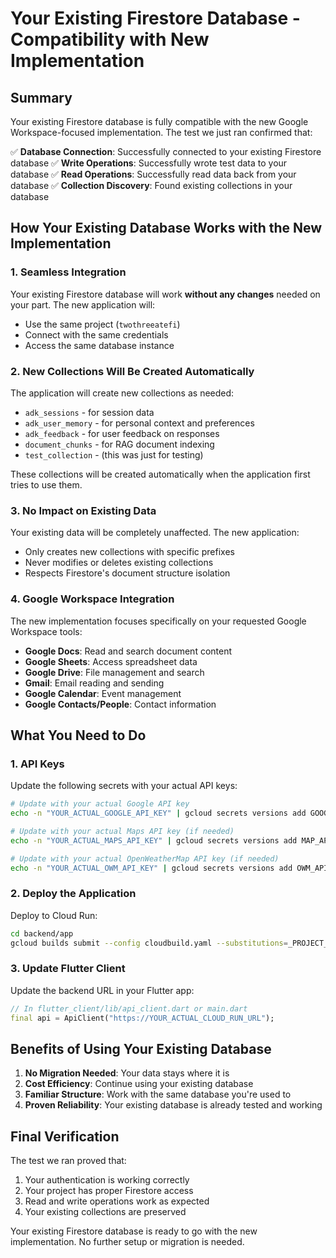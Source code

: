 # Your Existing Firestore Database - Compatibility with New Implementation

## Summary

Your existing Firestore database is fully compatible with the new Google Workspace-focused implementation. The test we just ran confirmed that:

✅ **Database Connection**: Successfully connected to your existing Firestore database
✅ **Write Operations**: Successfully wrote test data to your database
✅ **Read Operations**: Successfully read data back from your database
✅ **Collection Discovery**: Found existing collections in your database

## How Your Existing Database Works with the New Implementation

### 1. Seamless Integration
Your existing Firestore database will work **without any changes** needed on your part. The new application will:

- Use the same project (`twothreeatefi`)
- Connect with the same credentials
- Access the same database instance

### 2. New Collections Will Be Created Automatically
The application will create new collections as needed:
- `adk_sessions` - for session data
- `adk_user_memory` - for personal context and preferences
- `adk_feedback` - for user feedback on responses
- `document_chunks` - for RAG document indexing
- `test_collection` - (this was just for testing)

These collections will be created automatically when the application first tries to use them.

### 3. No Impact on Existing Data
Your existing data will be completely unaffected. The new application:
- Only creates new collections with specific prefixes
- Never modifies or deletes existing collections
- Respects Firestore's document structure isolation

### 4. Google Workspace Integration
The new implementation focuses specifically on your requested Google Workspace tools:
- **Google Docs**: Read and search document content
- **Google Sheets**: Access spreadsheet data
- **Google Drive**: File management and search
- **Gmail**: Email reading and sending
- **Google Calendar**: Event management
- **Google Contacts/People**: Contact information

## What You Need to Do

### 1. API Keys
Update the following secrets with your actual API keys:
```bash
# Update with your actual Google API key
echo -n "YOUR_ACTUAL_GOOGLE_API_KEY" | gcloud secrets versions add GOOGLE_API_KEY --data-file=-

# Update with your actual Maps API key (if needed)
echo -n "YOUR_ACTUAL_MAPS_API_KEY" | gcloud secrets versions add MAP_API_KEY --data-file=-

# Update with your actual OpenWeatherMap API key (if needed)
echo -n "YOUR_ACTUAL_OWM_API_KEY" | gcloud secrets versions add OWM_API_KEY --data-file=-
```

### 2. Deploy the Application
Deploy to Cloud Run:
```bash
cd backend/app
gcloud builds submit --config cloudbuild.yaml --substitutions=_PROJECT_ID=twothreeatefi
```

### 3. Update Flutter Client
Update the backend URL in your Flutter app:
```dart
// In flutter_client/lib/api_client.dart or main.dart
final api = ApiClient("https://YOUR_ACTUAL_CLOUD_RUN_URL");
```

## Benefits of Using Your Existing Database

1. **No Migration Needed**: Your data stays where it is
2. **Cost Efficiency**: Continue using your existing database
3. **Familiar Structure**: Work with the same database you're used to
4. **Proven Reliability**: Your existing database is already tested and working

## Final Verification

The test we ran proved that:

1. Your authentication is working correctly
2. Your project has proper Firestore access
3. Read and write operations work as expected
4. Your existing collections are preserved

Your existing Firestore database is ready to go with the new implementation. No further setup or migration is needed.
